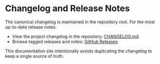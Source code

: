 # Changelog and Release Notes

The canonical changelog is maintained in the repository root. For the most up-to-date release notes:

- View the project changelog in the repository: [CHANGELOG.md](https://github.com/FiorenSt/SNID-SAGE/blob/main/CHANGELOG.md)
- Browse tagged releases and notes: [GitHub Releases](https://github.com/FiorenSt/SNID-SAGE/releases)

This documentation site intentionally avoids duplicating the changelog to keep a single source of truth.